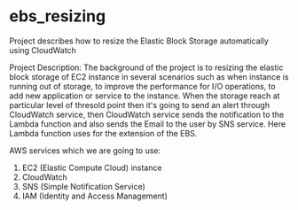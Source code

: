 # ebs_resizing
Project describes how to resize the Elastic Block Storage automatically using CloudWatch


Project Description: The background of the project is to resizing the elastic block storage of EC2 instance in several scenarios such as when instance is running out of storage, to improve the performance for I/O operations, to add new application or service to the instance. When the storage reach at particular level of thresold point then it's going to send an alert through CloudWatch service, then CloudWatch service sends the notification to the Lambda function and also sends the Email to the user by SNS service. Here Lambda function uses for the extension of the EBS. 


AWS services which we are going to use:
  1) EC2 (Elastic Compute Cloud) instance
  2) CloudWatch
  3) SNS (Simple Notification Service)
  4) IAM (Identity and Access Management)
  
